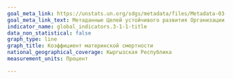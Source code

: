 ```yaml
---
goal_meta_link: https://unstats.un.org/sdgs/metadata/files/Metadata-03-01-01.pdf
goal_meta_link_text: Метаданные Целей устойчивого развития Организации Объединённых Наций (pdf 865kB)
indicator_name: global_indicators.3-1-1-title
data_non_statistical: false
graph_type: line
graph_title: Коэффициент материнской смертности
national_geographical_coverage: Кыргызская Республика
measurement_units: Процент

---
```

